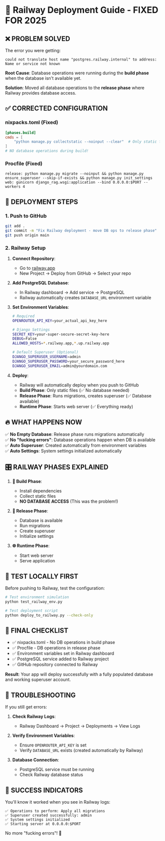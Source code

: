# 🚀 Railway Deployment Guide - FIXED FOR 2025

## ❌ **PROBLEM SOLVED**

The error you were getting:
```
could not translate host name "postgres.railway.internal" to address: Name or service not known
```

**Root Cause**: Database operations were running during the **build phase** when the database isn't available yet.

**Solution**: Moved all database operations to the **release phase** where Railway provides database access.

## ✅ **CORRECTED CONFIGURATION**

### **nixpacks.toml** (Fixed)
```toml
[phases.build]
cmds = [
    "python manage.py collectstatic --noinput --clear"  # Only static files during build
]
# NO database operations during build!
```

### **Procfile** (Fixed)
```
release: python manage.py migrate --noinput && python manage.py ensure_superuser --skip-if-exists && python manage.py init_settings
web: gunicorn django_rag.wsgi:application --bind 0.0.0.0:$PORT --workers 4
```

## 🎯 **DEPLOYMENT STEPS** 

### **1. Push to GitHub**
```bash
git add .
git commit -m "Fix Railway deployment - move DB ops to release phase"
git push origin main
```

### **2. Railway Setup**
1. **Connect Repository**: 
   - Go to [railway.app](https://railway.app)
   - New Project → Deploy from GitHub → Select your repo

2. **Add PostgreSQL Database**:
   - In Railway dashboard → Add service → PostgreSQL
   - Railway automatically creates `DATABASE_URL` environment variable

3. **Set Environment Variables**:
   ```bash
   # Required
   OPENROUTER_API_KEY=your_actual_api_key_here
   
   # Django Settings
   SECRET_KEY=your-super-secure-secret-key-here
   DEBUG=False
   ALLOWED_HOSTS=*.railway.app,*.up.railway.app
   
   # Default Superuser (Optional)
   DJANGO_SUPERUSER_USERNAME=admin
   DJANGO_SUPERUSER_PASSWORD=your_secure_password_here
   DJANGO_SUPERUSER_EMAIL=admin@yourdomain.com
   ```

4. **Deploy**:
   - Railway will automatically deploy when you push to GitHub
   - **Build Phase**: Only static files (✅ No database needed)
   - **Release Phase**: Runs migrations, creates superuser (✅ Database available)
   - **Runtime Phase**: Starts web server (✅ Everything ready)

## 🔥 **WHAT HAPPENS NOW**

✅ **No Empty Database**: Release phase runs migrations automatically  
✅ **No "fucking errors"**: Database operations happen when DB is available  
✅ **Auto Superuser**: Created automatically from environment variables  
✅ **Auto Settings**: System settings initialized automatically  

## 🎛️ **RAILWAY PHASES EXPLAINED**

1. **🔨 Build Phase**: 
   - Install dependencies
   - Collect static files
   - **NO DATABASE ACCESS** (This was the problem!)

2. **🚀 Release Phase**: 
   - Database is available
   - Run migrations
   - Create superuser
   - Initialize settings

3. **🌐 Runtime Phase**: 
   - Start web server
   - Serve application

## 🧪 **TEST LOCALLY FIRST**

Before pushing to Railway, test the configuration:

```bash
# Test environment simulation
python test_railway_env.py

# Test deployment script
python deploy_to_railway.py --check-only
```

## 🎯 **FINAL CHECKLIST**

- ✅ nixpacks.toml - No DB operations in build phase
- ✅ Procfile - DB operations in release phase  
- ✅ Environment variables set in Railway dashboard
- ✅ PostgreSQL service added to Railway project
- ✅ GitHub repository connected to Railway

**Result**: Your app will deploy successfully with a fully populated database and working superuser account.

## 🚨 **TROUBLESHOOTING**

If you still get errors:

1. **Check Railway Logs**: 
   - Railway Dashboard → Project → Deployments → View Logs

2. **Verify Environment Variables**:
   - Ensure `OPENROUTER_API_KEY` is set
   - Verify `DATABASE_URL` exists (created automatically by Railway)

3. **Database Connection**:
   - PostgreSQL service must be running
   - Check Railway database status

## 🎉 **SUCCESS INDICATORS**

You'll know it worked when you see in Railway logs:
```
✅ Operations to perform: Apply all migrations
✅ Superuser created successfully: admin
✅ System settings initialized
✅ Starting server at 0.0.0.0:$PORT
```

No more "fucking errors"! 🎊

